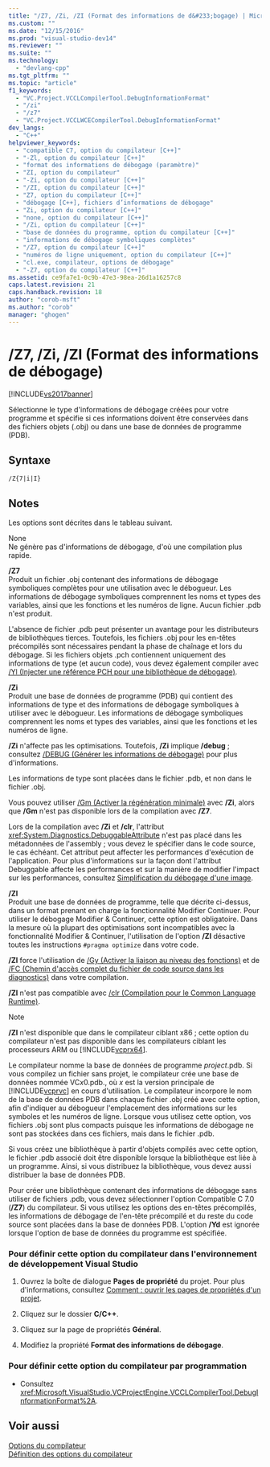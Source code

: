```yaml
---
title: "/Z7, /Zi, /ZI (Format des informations de d&#233;bogage) | Microsoft Docs"
ms.custom: ""
ms.date: "12/15/2016"
ms.prod: "visual-studio-dev14"
ms.reviewer: ""
ms.suite: ""
ms.technology: 
  - "devlang-cpp"
ms.tgt_pltfrm: ""
ms.topic: "article"
f1_keywords: 
  - "VC.Project.VCCLCompilerTool.DebugInformationFormat"
  - "/zi"
  - "/z7"
  - "VC.Project.VCCLWCECompilerTool.DebugInformationFormat"
dev_langs: 
  - "C++"
helpviewer_keywords: 
  - "compatible C7, option du compilateur [C++]"
  - "-Zl, option du compilateur [C++]"
  - "format des informations de débogage (paramètre)"
  - "ZI, option du compilateur"
  - "-Zi, option du compilateur [C++]"
  - "/ZI, option du compilateur [C++]"
  - "Z7, option du compilateur [C++]"
  - "débogage [C++], fichiers d’informations de débogage"
  - "Zi, option du compilateur [C++]"
  - "none, option du compilateur [C++]"
  - "/Zi, option du compilateur [C++]"
  - "base de données du programme, option du compilateur [C++]"
  - "informations de débogage symboliques complètes"
  - "/Z7, option du compilateur [C++]"
  - "numéros de ligne uniquement, option du compilateur [C++]"
  - "cl.exe, compilateur, options de débogage"
  - "-Z7, option du compilateur [C++]"
ms.assetid: ce9fa7e1-0c9b-47e3-98ea-26d1a16257c8
caps.latest.revision: 21
caps.handback.revision: 18
author: "corob-msft"
ms.author: "corob"
manager: "ghogen"
---
```

# /Z7, /Zi, /ZI (Format des informations de d&#233;bogage)
[!INCLUDE[vs2017banner](../../assembler/inline/includes/vs2017banner.md)]

Sélectionne le type d'informations de débogage créées pour votre programme et spécifie si ces informations doivent être conservées dans des fichiers objets \(.obj\) ou dans une base de données de programme \(PDB\).  
  
## Syntaxe  
  
```  
/Z{7|i|I}  
```  
  
## Notes  
 Les options sont décrites dans le tableau suivant.  
  
 None  
 Ne génère pas d'informations de débogage, d'où une compilation plus rapide.  
  
 **\/Z7**  
 Produit un fichier .obj contenant des informations de débogage symboliques complètes pour une utilisation avec le débogueur.  Les informations de débogage symboliques comprennent les noms et types des variables, ainsi que les fonctions et les numéros de ligne.  Aucun fichier .pdb n'est produit.  
  
 L'absence de fichier .pdb peut présenter un avantage pour les distributeurs de bibliothèques tierces.  Toutefois, les fichiers .obj pour les en\-têtes précompilés sont nécessaires pendant la phase de chaînage et lors du débogage.  Si les fichiers objets .pch contiennent uniquement des informations de type \(et aucun code\), vous devez également compiler avec [\/Yl \(Injecter une référence PCH pour une bibliothèque de débogage\)](../../build/reference/yl-inject-pch-reference-for-debug-library.md).  
  
 **\/Zi**  
 Produit une base de données de programme \(PDB\) qui contient des informations de type et des informations de débogage symboliques à utiliser avec le débogueur.  Les informations de débogage symboliques comprennent les noms et types des variables, ainsi que les fonctions et les numéros de ligne.  
  
 **\/Zi** n'affecte pas les optimisations.  Toutefois, **\/Zi** implique **\/debug** ; consultez [\/DEBUG \(Générer les informations de débogage\)](../../build/reference/debug-generate-debug-info.md) pour plus d'informations.  
  
 Les informations de type sont placées dans le fichier .pdb, et non dans le fichier .obj.  
  
 Vous pouvez utiliser [\/Gm \(Activer la régénération minimale\)](../../build/reference/gm-enable-minimal-rebuild.md) avec **\/Zi**, alors que **\/Gm** n'est pas disponible lors de la compilation avec **\/Z7**.  
  
 Lors de la compilation avec **\/Zi** et **\/clr**, l'attribut <xref:System.Diagnostics.DebuggableAttribute> n'est pas placé dans les métadonnées de l'assembly ; vous devez le spécifier dans le code source, le cas échéant.  Cet attribut peut affecter les performances d'exécution de l'application.  Pour plus d'informations sur la façon dont l'attribut Debuggable affecte les performances et sur la manière de modifier l'impact sur les performances, consultez [Simplification du débogage d'une image](../Topic/Making%20an%20Image%20Easier%20to%20Debug.md).  
  
 **\/ZI**  
 Produit une base de données de programme, telle que décrite ci\-dessus, dans un format prenant en charge la fonctionnalité Modifier  Continuer.  Pour utiliser le débogage Modifier & Continuer, cette option est obligatoire.  Dans la mesure où la plupart des optimisations sont incompatibles avec la fonctionnalité Modifier & Continuer, l'utilisation de l'option **\/ZI** désactive toutes les instructions `#pragma optimize` dans votre code.  
  
 **\/ZI** force l'utilisation de [\/Gy \(Activer la liaison au niveau des fonctions\)](../../build/reference/gy-enable-function-level-linking.md) et de [\/FC \(Chemin d'accès complet du fichier de code source dans les diagnostics\)](../../build/reference/fc-full-path-of-source-code-file-in-diagnostics.md) dans votre compilation.  
  
 **\/ZI** n'est pas compatible avec [\/clr \(Compilation pour le Common Language Runtime\)](../../build/reference/clr-common-language-runtime-compilation.md).  
  
> [!NOTE]
>  **\/ZI** n'est disponible que dans le compilateur ciblant x86 ; cette option du compilateur n'est pas disponible dans les compilateurs ciblant les processeurs ARM ou [!INCLUDE[vcprx64](../../assembler/inline/includes/vcprx64_md.md)].  
  
 Le compilateur nomme la base de données de programme *project*.pdb.  Si vous compilez un fichier sans projet, le compilateur crée une base de données nommée VC*x*0.pdb., où *x* est la version principale de [!INCLUDE[vcprvc](../../build/includes/vcprvc_md.md)] en cours d'utilisation.  Le compilateur incorpore le nom de la base de données PDB dans chaque fichier .obj créé avec cette option, afin d'indiquer au débogueur l'emplacement des informations sur les symboles et les numéros de ligne.  Lorsque vous utilisez cette option, vos fichiers .obj sont plus compacts puisque les informations de débogage ne sont pas stockées dans ces fichiers, mais dans le fichier .pdb.  
  
 Si vous créez une bibliothèque à partir d'objets compilés avec cette option, le fichier .pdb associé doit être disponible lorsque la bibliothèque est liée à un programme.  Ainsi, si vous distribuez la bibliothèque, vous devez aussi distribuer la base de données PDB.  
  
 Pour créer une bibliothèque contenant des informations de débogage sans utiliser de fichiers .pdb, vous devez sélectionner l'option Compatible C 7.0 \(**\/Z7**\) du compilateur.  Si vous utilisez les options des en\-têtes précompilés, les informations de débogage de l'en\-tête précompilé et du reste du code source sont placées dans la base de données PDB.  L'option **\/Yd** est ignorée lorsque l'option de base de données du programme est spécifiée.  
  
### Pour définir cette option du compilateur dans l'environnement de développement Visual Studio  
  
1.  Ouvrez la boîte de dialogue **Pages de propriété** du projet.  Pour plus d'informations, consultez [Comment : ouvrir les pages de propriétés d'un projet](../../misc/how-to-open-project-property-pages.md).  
  
2.  Cliquez sur le dossier **C\/C\+\+**.  
  
3.  Cliquez sur la page de propriétés **Général**.  
  
4.  Modifiez la propriété **Format des informations de débogage**.  
  
### Pour définir cette option du compilateur par programmation  
  
-   Consultez <xref:Microsoft.VisualStudio.VCProjectEngine.VCCLCompilerTool.DebugInformationFormat%2A>.  
  
## Voir aussi  
 [Options du compilateur](../../build/reference/compiler-options.md)   
 [Définition des options du compilateur](../../build/reference/setting-compiler-options.md)